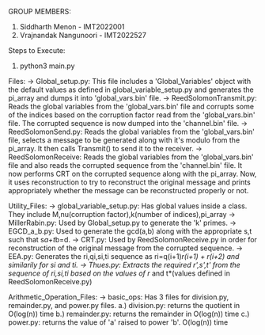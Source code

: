 GROUP MEMBERS:
1. Siddharth Menon - IMT2022001
2. Vrajnandak Nangunoori - IMT2022527

Steps to Execute:
1. python3 main.py

Files:
-> Global_setup.py: This file includes a 'Global_Variables' object with the default values as defined in global_variable_setup.py and generates the pi_array and dumps it into 'global_vars.bin' file.
-> ReedSolomonTransmit.py: Reads the global variables from the 'global_vars.bin' file and corrupts some of the indices based on the corruption factor read from the 'global_vars.bin' file. The corrupted sequence is now dumped into the 'channel.bin' file.
-> ReedSolomonSend.py: Reads the global variables from the 'global_vars.bin' file, selects a message to be generated along with it's modulo from the pi_array. It then calls Transmit() to send it to the receiver.
-> ReedSolomonReceive: Reads the global variables from the 'global_vars.bin' file and also reads the corrupted sequence from the 'channel.bin' file. It now performs CRT on the corrupted sequence along with the pi_array. Now, it uses reconstruction to try to reconstruct the original message and prints appropriately whether the message can be reconstructed properly or not.

Utility_Files:
-> global_variable_setup.py: Has global values inside a class. They include M,nu(corruption factor),k(number of indices),pi_array
-> MillerRabin.py: Used by Global_setup.py to generate the 'k' primes.
-> EGCD_a_b.py: Used to generate the gcd(a,b) along with the appropriate s,t such that s*a+t*b=d.
-> CRT.py: Used by ReedSolomonReceive.py in order for reconstruction of the original message from the corrupted sequence.
-> EEA.py: Generates the ri,qi,si,ti sequence as ri=q(i+1)*r(i+1) + r(i+2) and similarily for si and ti.
-> Thues.py: Extracts the required r',s',t' from the sequence of ri,si,ti based on the values of r* and t*(values defined in ReedSolomonReceive.py)

Arithmetic_Operation_Files:
-> basic_ops: Has 3 files for division.py, remainder.py, and power.py files.
        a.) division.py: returns the quotient in O(log(n)) time
        b.) remainder.py: returns the remainder in O(log(n)) time
        c.) power.py: returns the value of 'a' raised to power 'b'. O(log(n)) time
